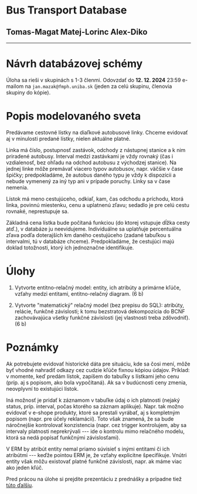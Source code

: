 # Bus Transport Database

## Tomas-Magat Matej-Lorinc Alex-Diko

- - -

# Návrh databázovej schémy

Úloha sa rieši v skupinách s 1-3 členmi.
Odovzdať do **12. 12. 2024** 23:59 e-mailom na `jan.mazak@fmph.uniba.sk` (jeden za celú skupinu, členovia skupiny do kópie).

# Popis modelovaného sveta

Predávame cestovné lístky na diaľkové autobusové linky. Chceme evidovať aj v minulosti predané lístky, nielen aktuálne platné.

Linka má číslo, postupnosť zastávok, odchody z nástupnej stanice a k nim priradené autobusy. Interval medzi zastávkami je vždy rovnaký (čas i vzdialenosť, bez ohľadu na odchod autobusu z východzej stanice). Na jednej linke môže premávať viacero typov autobusov, napr. väčšie v čase špičky; predpokladáme, že autobus daného typu je vždy k dispozícii a nebude vymenený za iný typ ani v prípade poruchy. Linky sa v čase nemenia.

Lístok má meno cestujúceho, odkiaľ, kam, čas odchodu a príchodu, ktorá linka, povinnú miestenku, cenu a uplatnenú zľavu; sedadlo je pre celú cestu rovnaké, neprestupuje sa.

Základná cena lístka bude počítaná funkciou (do ktorej vstupuje dĺžka cesty atď.), v databáze ju neevidujeme. Individuálne sa uplatňuje percentuálna zľava podľa doterajších km daného cestujúceho (zadané tabuľkou s intervalmi, tú v databáze chceme). Predpokladáme, že cestujúci majú doklad totožnosti, ktorý ich jednoznačne identifikuje.

# Úlohy

1. Vytvorte entitno-relačný model: entity, ich atribúty a primárne kľúče, vzťahy medzi entitami, entitno-relačný diagram.  (6 b)

2. Vytvorte "matematický" relačný model (bez prepisu do SQL): atribúty, relácie, funkčné závislosti;
k tomu bezstratová dekompozícia do BCNF zachovávajúca všetky funkčné závislosti (jej vlastnosti treba zdôvodniť).  (6 b)

# Poznámky

Ak potrebujete evidovať historické dáta pre situáciu, kde sa čosi mení, môže byť vhodné nahradiť odkazy cez cudzie kľúče fixnou kópiou údajov.
Príklad: v momente, keď predám lístok, zapíšem do tabuľky s lístkami jeho cenu (príp. aj s popisom, ako bola vypočítaná).
Ak sa v budúcnosti ceny zmenia, neovplyvní to existujúci lístok.

Iná možnosť je pridať k záznamom v tabuľke údaj o ich platnosti (nejaký status, príp. interval, počas ktorého sa záznam aplikuje).
Napr. tak možno evidovať v e-shope produkty, ktoré sa prestali vyrábať, aj s kompletným popisom (napr. pre účely reklamácií).
Toto však znamená, že sa bude náročnejšie kontrolovať konzistencia (napr. cez trigger kontrolujem, aby sa intervaly platnosti neprekrývali
--- ide o kontrolu mimo relačného modelu, ktorá sa nedá popísať funkčnými závislosťami).

V ERM by atribút entity nemal priamo súvisieť s inými entitami či ich atribútmi --- keďže pointou ERM je, že vzťahy explicitne špecifikuje.
Vnútri entity však môžu existovať platné funkčné závislosti, napr. ak máme viac ako jeden kľúč.

Pred prácou na úlohe si prejdite prezentáciu z prednášky a prípadne tiež
[túto ďalšiu](https://github.com/janmazak-fmfi/databazy/blob/main/dav_prednasky/p8/prezentacia8.pdf).
